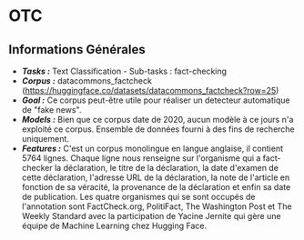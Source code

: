 # OTC

## Informations Générales

- **_Tasks :_** Text Classification - Sub-tasks : fact-checking
- **_Corpus :_** datacommons_factcheck (https://huggingface.co/datasets/datacommons_factcheck?row=25)
- **_Goal :_** Ce corpus peut-être utile pour réaliser un detecteur automatique de "fake news".
- **_Models :_** Bien que ce corpus date de 2020, aucun modèle à ce jours n'a exploité ce corpus. Ensemble de données fourni à des fins de recherche uniquement.
- **_Features :_** C'est un corpus monolingue en langue anglaise, il contient 5764 lignes. Chaque ligne nous renseigne sur l'organisme qui a fact-checker la déclaration, le titre de la déclaration, la date d'examen de cette déclaration, l'adresse URL de la déclaration, la note de l'article en fonction de sa véracité, la provenance de la déclaration et enfin sa date de publication. Les quatre organismes qui se sont occupés de l'annotation sont FactCheck.org, PolitiFact, The Washington Post et The Weekly Standard avec la participation de Yacine Jernite qui gère une équipe de Machine Learning chez Hugging Face.